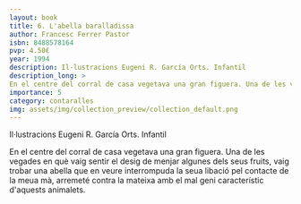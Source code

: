 ```yaml
---
layout: book
title: 6. L'abella baralladissa
author: Francesc Ferrer Pastor
isbn: 8488578164
pvp: 4.50€
year: 1994
description: Il·lustracions Eugeni R. García Orts. Infantil
description_long: >
En el centre del corral de casa vegetava una gran figuera. Una de les vegades en què vaig sentir el desig de menjar algunes dels seus fruits, vaig trobar una abella que en veure interrompuda la seua libació pel contacte de la meua mà, arremeté contra la mateixa amb el mal geni característic d'aquests animalets.
importance: 5
category: contaralles
img: assets/img/collection_preview/collection_default.png
---
```


Il·lustracions Eugeni R. García Orts. Infantil

>
En el centre del corral de casa vegetava una gran figuera. Una de les vegades en què vaig sentir el desig de menjar algunes dels seus fruits, vaig trobar una abella que en veure interrompuda la seua libació pel contacte de la meua mà, arremeté contra la mateixa amb el mal geni característic d'aquests animalets.

